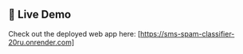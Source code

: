 ## 🚀 Live Demo

Check out the deployed web app here: [https://sms-spam-classifier-20ru.onrender.com]
